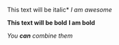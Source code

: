 This text will be italic*
_I am awesome_

**This text will be bold**
__I am bold__

_You **can** combine them_
